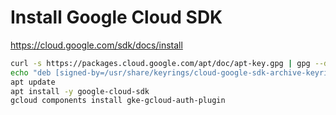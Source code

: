 # Install Google Cloud SDK	

https://cloud.google.com/sdk/docs/install	

```sh	
curl -s https://packages.cloud.google.com/apt/doc/apt-key.gpg | gpg --dearmor -o /usr/share/keyrings/cloud-google-sdk-archive-keyring.gpg	
echo "deb [signed-by=/usr/share/keyrings/cloud-google-sdk-archive-keyring.gpg] http://packages.cloud.google.com/apt cloud-sdk main" > /etc/apt/sources.list.d/google-cloud-sdk.list	
apt update	
apt install -y google-cloud-sdk
gcloud components install gke-gcloud-auth-plugin
```
